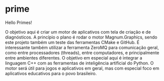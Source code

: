 # prime

Hello Primes!

O objetivo aqui é criar um motor de aplicativos com tela de criação e de diagnósticos. A princípio o plano é rodar o motor Magnum.Graphics, sendo este projeto também um teste das ferramentas CMake e GitHub.
É interessante também utilizar a ferramenta ZeroMQ para comunicação geral, como entre processadores (threads), entre computadores, e principalmente entre ambientes diferentes. O objetivo em especial aqui é integrar a linguagem C++ com as ferramentas de inteligência artificial do Python.
O motor será útil para jogos e aplicativos em geral, mas com especial foco em aplicativos educativos para o povo brasileiro.
